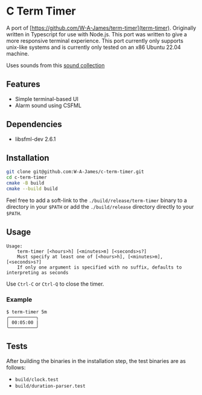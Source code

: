 # C Term Timer

A port of [https://github.com/W-A-James/term-timer](term-timer). Originally written in Typescript for use with Node.js.
This port was written to give a more responsive terminal experience. This port currently only supports unix-like systems and is currently only tested on an x86 Ubuntu 22.04 machine.

Uses sounds from this [sound
collection](https://archive.org/details/TheEssentialRetroVideoGameSoundEffectsCollection512Sounds)

## Features

- Simple terminal-based UI
- Alarm sound using CSFML

## Dependencies

- libsfml-dev 2.6.1 

## Installation

```bash
git clone git@github.com:W-A-James/c-term-timer.git
cd c-term-timer
cmake -B build
cmake --build build
```
Feel free to add a soft-link to the `./build/release/term-timer` binary to a directory in your `$PATH` or add the `./build/release` directory directly to your `$PATH`.

## Usage

```
Usage:
    term-timer [<hours>h] [<minutes>m] [<seconds>s?]
    Must specify at least one of [<hours>h], [<minutes>m], [<seconds>s?]
    If only one argument is specified with no suffix, defaults to interpreting as seconds
```

Use `Ctrl-C` or `Ctrl-Q` to close the timer.

### Example

```
$ term-timer 5m
╭──────────╮
│ 00:05:00 |
╰──────────╯
```

## Tests

After building the binaries in the installation step, the test binaries are as follows:

* `build/clock.test`
* `build/duration-parser.test`
